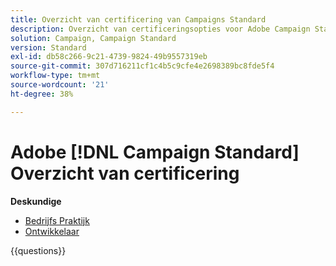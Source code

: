 ```yaml
---
title: Overzicht van certificering van Campaigns Standard
description: Overzicht van certificeringsopties voor Adobe Campaign Standard
solution: Campaign, Campaign Standard
version: Standard
exl-id: db58c266-9c21-4739-9824-49b9557319eb
source-git-commit: 307d716211cf1c4b5c9cfe4e2698389bc8fde5f4
workflow-type: tm+mt
source-wordcount: '21'
ht-degree: 38%

---
```


# Adobe [!DNL Campaign Standard] Overzicht van certificering

**Deskundige**

* [ Bedrijfs Praktijk ](https://certification.adobe.com/certification/business-practitioner-expert?%2Fcertification%2Fbusiness-practitioner-expert) <!--AD0-E307-->
* [ Ontwikkelaar ](https://certification.adobe.com/certification/campaign-standard-developer-expert) <!--AD0-E306-->

{{questions}}

